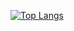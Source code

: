 [![Top Langs](https://github-readme-stats.vercel.app/api/top-langs/?username=mr-gholam)](https://github.com/mr-gholam/github-readme-stats)